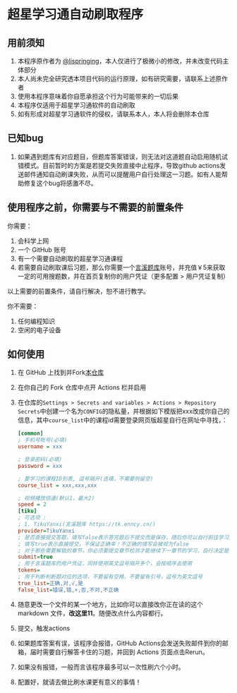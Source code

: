 # 超星学习通自动刷取程序

## 用前须知

1. 本程序原作者为 [@lispringing](https://github.com/lispringing)，本人仅进行了极微小的修改，并未改变代码主体部分
2. 本人尚未完全研究透本项目代码的运行原理，如有研究需要，请联系上述原作者
3. 使用本程序意味着你自愿承担这个行为可能带来的一切后果
4. 本程序仅适用于超星学习通软件的自动刷取
5. 如有形成对超星学习通软件的侵权，请联系本人，本人将会删除本仓库

## 已知bug

1. 如果遇到题库有对应题目，但题库答案错误，则无法对这道题自动启用随机试错模式。目前暂时的方案是若提交失败直接中止程序，导致github actions发送邮件通知自动刷课失败，从而可以提醒用户自行处理这一习题。如有人能帮助修复这个bug将感激不尽。

## 使用程序之前，你需要与不需要的前置条件

你需要：

1. 会科学上网
2. 一个 GitHub 账号
3. 有一个需要自动刷取的超星学习通课程
4. 若需要自动刷取课后习题，那么你需要一个[言溪题库](https://tk.enncy.cn/)账号，并充值￥5来获取一定的可用搜题数，并在首页复制你的用户凭证（更多配置 > 用户凭证复制）

以上需要的前置条件，请自行解决，恕不进行教学。

你不需要：

1. 任何编程知识
2. 空闲的电子设备

## 如何使用

1. 在 GitHub 上找到并Fork[本仓库](https://github.com/andyzhouty/SuperStar)
2. 在你自己的 Fork 仓库中点开 Actions 栏并启用
3. 在仓库的`Settings > Secrets and variables > Actions > Repository Secrets`中创建一个名为`CONFIG`的隐私量，并根据如下模版把xxx改成你自己的信息，其中`course_list`中的课程id需要登录网页版超星自行在网址中寻找，：

    ```ini
    [common]
    ; 手机号账号(必填)
    username = xxx

    ; 登录密码(必填)
    password = xxx

    ; 要学习的课程ID列表, 逗号隔开(选填，不需要则留空)
    course_list = xxx,xxx,xxx

    ; 视频播放倍速(默认1，最大2)
    speed = 2
    [tiku]
    ; 可选项 :
    ; 1. TikuYanxi(言溪题库 https://tk.enncy.cn/)
    provider=TikuYanxi
    ; 是否直接提交答题，填写false表示答完题后不提交而是保存，随后你可以自行前往学习通修改或提交
    ; 填写true表示直接提交，不保证正确率！不正确的填写会被视为false
    ; 对于那些需要解锁的章节，你必须要提交章节检测才能继续下一章节的学习，自行决定是否开启
    submit=true
    ; 用于言溪题库的用户凭证，同样使用英文逗号隔开多个，会按顺序去使用
    tokens=
    ; 用于判断判断题对应的选项，不要留有空格，不要留有引号，逗号为英文逗号
    true_list=正确,对,√,是
    false_list=错误,错,×,否,不对,不正确
    ```

4. 随意更改一个文件的某一个地方，比如你可以直接改你正在读的这个 markdown 文件，**改这里11**。随便改点什么内容都行。
5. 提交，触发actions
6. 如果题库答案有误，该程序会报错，GitHub Actions会发送失败邮件到你的邮箱，届时需要自行解答卡住的习题，并回到 Actions 页面点击Rerun。
7. 如果没有报错，一般而言该程序最多可以一次性刷六个小时。
8. 配置好，就请去做比刷水课更有意义的事情！

